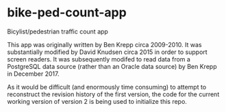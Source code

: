 # bike-ped-count-app
Bicylist/pedestrian traffic count app

This app was originally written by Ben Krepp circa 2009-2010. It was substantially modified by David Knudsen circa 2015 in order to support screen readers. It was subsequently modifed to read data from a PostgreSQL data source (rather than an Oracle data source) by Ben Krepp in December 2017.

As it would be difficult (and enormously time consuming) to attempt to reconstruct the revision history of the first version, the code for the current working version of version 2 is being used to initialize this repo.
